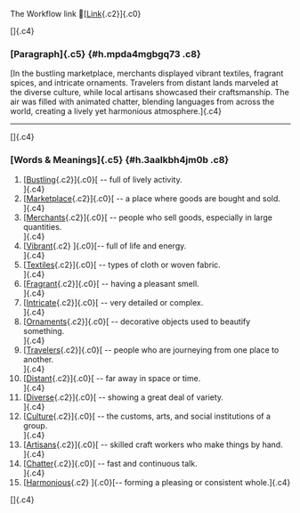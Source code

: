 The Workflow link
👏[[Link](https://www.google.com/url?q=http://www.google.com&sa=D&source=editors&ust=1761060148854540&usg=AOvVaw3jyxhLI9SFQ-NpPqvjJ-7w){.c2}]{.c0}

[]{.c4}

### [Paragraph]{.c5} {#h.mpda4mgbgq73 .c8}

[In the bustling marketplace, merchants displayed vibrant textiles,
fragrant spices, and intricate ornaments. Travelers from distant lands
marveled at the diverse culture, while local artisans showcased their
craftsmanship. The air was filled with animated chatter, blending
languages from across the world, creating a lively yet harmonious
atmosphere.]{.c4}

------------------------------------------------------------------------

[]{.c4}

### [Words & Meanings]{.c5} {#h.3aalkbh4jm0b .c8}

1.  [[Bustling](https://www.google.com/url?q=http://www.google.com&sa=D&source=editors&ust=1761060148855738&usg=AOvVaw2oIFKpG8KC2kUXPVLpP1ge){.c2}]{.c0}[ --
    full of lively activity.\
    ]{.c4}
2.  [[Marketplace](https://www.google.com/url?q=http://www.google.com&sa=D&source=editors&ust=1761060148855980&usg=AOvVaw1yVUgb8fpGm1AHTGfb-CYx){.c2}]{.c0}[ --
    a place where goods are bought and sold.\
    ]{.c4}
3.  [[Merchants](https://www.google.com/url?q=http://www.google.com&sa=D&source=editors&ust=1761060148856201&usg=AOvVaw2SGGgB4Of2_riixyY7tC-a){.c2}]{.c0}[ --
    people who sell goods, especially in large quantities.\
    ]{.c4}
4.  [[Vibrant](https://www.google.com/url?q=http://www.google.com&sa=D&source=editors&ust=1761060148856437&usg=AOvVaw3-3O_3Fpk0RU2dGSpNzvFV){.c2}
    ]{.c0}[-- full of life and energy.\
    ]{.c4}
5.  [[Textiles](https://www.google.com/url?q=http://www.google.com&sa=D&source=editors&ust=1761060148856631&usg=AOvVaw2SPZ813ER0ykMELXRHVbq6){.c2}]{.c0}[ --
    types of cloth or woven fabric.\
    ]{.c4}
6.  [[Fragrant](https://www.google.com/url?q=http://www.google.com&sa=D&source=editors&ust=1761060148856830&usg=AOvVaw2qKrmCHW9eyGEq0_txlbkg){.c2}]{.c0}[ --
    having a pleasant smell.\
    ]{.c4}
7.  [[Intricate](https://www.google.com/url?q=http://www.google.com&sa=D&source=editors&ust=1761060148857016&usg=AOvVaw3mYs9Iur5Qbqbv82QxAJQQ){.c2}]{.c0}[ --
    very detailed or complex.\
    ]{.c4}
8.  [[Ornaments](https://www.google.com/url?q=http://www.google.com&sa=D&source=editors&ust=1761060148857212&usg=AOvVaw3ti_zQtXRehBfFpbnOvgKd){.c2}]{.c0}[ --
    decorative objects used to beautify something.\
    ]{.c4}
9.  [[Travelers](https://www.google.com/url?q=http://www.google.com&sa=D&source=editors&ust=1761060148857439&usg=AOvVaw2j57Q6Jan9vUAjXRa2YgUw){.c2}]{.c0}[ --
    people who are journeying from one place to another.\
    ]{.c4}
10. [[Distant](https://www.google.com/url?q=http://www.google.com&sa=D&source=editors&ust=1761060148857687&usg=AOvVaw2VW2neCpGpIBzE7bdtbiEK){.c2}]{.c0}[ --
    far away in space or time.\
    ]{.c4}
11. [[Diverse](https://www.google.com/url?q=http://www.google.com&sa=D&source=editors&ust=1761060148857882&usg=AOvVaw3-aRiyb6DpzIRI5RPVunoI){.c2}]{.c0}[ --
    showing a great deal of variety.\
    ]{.c4}
12. [[Culture](https://www.google.com/url?q=http://www.google.com&sa=D&source=editors&ust=1761060148858077&usg=AOvVaw3Yj8LkIynPh8oOg3AVXTTZ){.c2}]{.c0}[ --
    the customs, arts, and social institutions of a group.\
    ]{.c4}
13. [[Artisans](https://www.google.com/url?q=http://www.google.com&sa=D&source=editors&ust=1761060148858308&usg=AOvVaw3tF6KO4hJvVVETaP-YRyy7){.c2}]{.c0}[ --
    skilled craft workers who make things by hand.\
    ]{.c4}
14. [[Chatter](https://www.google.com/url?q=http://www.google.com&sa=D&source=editors&ust=1761060148858532&usg=AOvVaw0lqG4bvIHQ1pfosG0qKK3G){.c2}]{.c0}[ --
    fast and continuous talk.\
    ]{.c4}
15. [[Harmonious](https://www.google.com/url?q=http://www.google.com&sa=D&source=editors&ust=1761060148858745&usg=AOvVaw1SVvizRLjsa1Q8JVxXhky9){.c2}
    ]{.c0}[-- forming a pleasing or consistent whole.]{.c4}

[]{.c4}
